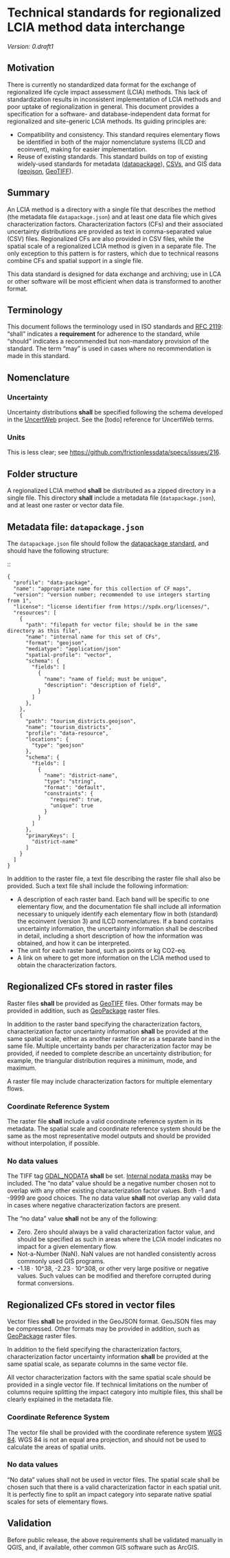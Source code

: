 # Technical standards for regionalized LCIA method data interchange

*Version: 0.draft1*

## Motivation

There is currently no standardized data format for the exchange of regionalized life cycle impact assessment (LCIA) methods. This lack of standardization results in inconsistent implementation of LCIA methods and poor uptake of regionalization in general. This document provides a specification for a software- and database-independent data format for regionalized and site-generic LCIA methods. Its guiding principles are:

* Compatibility and consistency. This standard requires elementary flows be identified in both of the major nomenclature systems (ILCD and ecoinvent), making for easier implementation.
* Reuse of existing standards. This standard builds on top of existing widely-used standards for metadata ([datapackage](https://frictionlessdata.io/specs/data-package/)), [CSVs](https://tools.ietf.org/html/rfc4180), and GIS data ([geojson](http://geojson.org/), [GeoTIFF](https://en.wikipedia.org/wiki/GeoTIFF)).

## Summary

An LCIA method is a directory with a single file that describes the method (the metadata file `datapackage.json`) and at least one data file which gives characterization factors. Characterization factors (CFs) and their associated uncertainty distributions are provided as text in comma-separated value (CSV) files. Regionalized CFs are also provided in CSV files, while the spatial scale of a regionalized LCIA method is given in a separate file. The only exception to this pattern is for rasters, which due to technical reasons combine CFs and spatial support in a single file.

This data standard is designed for data exchange and archiving; use in LCA or other software will be most efficient when data is transformed to another format.

## Terminology

This document follows the terminology used in ISO standards and [RFC 2119](https://www.ietf.org/rfc/rfc2119.txt): “shall” indicates a **requirement** for adherence to the standard, while “should” indicates a recommended but non-mandatory provision of the standard. The term “may” is used in cases where no recommendation is made in this standard.

## Nomenclature

### Uncertainty

Uncertainty distributions **shall** be specified following the schema developed in the [UncertWeb](https://www.sciencedirect.com/science/article/pii/S1364815212000564) project. See the [todo] reference for UncertWeb terms.

### Units

This is less clear; see https://github.com/frictionlessdata/specs/issues/216.

## Folder structure

A regionalized LCIA method **shall** be distributed as a zipped directory in a single file. This directory **shall** include a metadata file (`datapackage.json`), and at least one raster or vector data file.

## Metadata file: `datapackage.json`

The `datapackage.json` file should follow the [datapackage standard](https://frictionlessdata.io/data-packages/), and should have the following structure:

::

    {
      "profile": "data-package",
      "name": "appropriate name for this collection of CF maps",
      "version": "version number; recommended to use integers starting from 1",
      "license": "license identifier from https://spdx.org/licenses/",
      "resources": [
        {
          "path": "filepath for vector file; should be in the same directory as this file",
          "name": "internal name for this set of CFs",
          "format": "geojson",
          "mediatype": "application/json"
          "spatial-profile": "vector",
          "schema": {
            "fields": [
              {
                "name": "name of field; must be unique",
                "description": "description of field",
              }
            ]
          },
        },
        {
          "path": "tourism_districts.geojson",
          "name": "tourism_districts",
          "profile": "data-resource",
          "locations": {
            "type": "geojson"
          },
          "schema": {
            "fields": [
              {
                "name": "district-name",
                "type": "string",
                "format": "default",
                "constraints": {
                  "required": true,
                  "unique": true
                }
              }
            ]
          },
          "primaryKeys": [
            "district-name"
          ]
        }
      ]
    }



In addition to the raster file, a text file describing the raster file shall also be provided. Such a text file shall include the following information:

*   A description of each raster band. Each band will be specific to one elementary flow, and the documentation file shall include all information necessary to uniquely identify each elementary flow in both (standard) the ecoinvent (version 3) and ILCD nomenclatures. If a band contains uncertainty information, the uncertainty information shall be described in detail, including a short description of how the information was obtained, and how it can be interpreted.
*   The unit for each raster band, such as points or kg CO2-eq.
*   A link on where to get more information on the LCIA method used to obtain the characterization factors.

## Regionalized CFs stored in raster files

Raster files **shall** be provided as [GeoTIFF](https://en.wikipedia.org/wiki/GeoTIFF) files. Other formats may be provided in addition, such as [GeoPackage](http://www.geopackage.org/) raster files.

In addition to the raster band specifying the characterization factors, characterization factor uncertainty information **shall** be provided at the same spatial scale, either as another raster file or as a separate band in the same file. Multiple uncertainty bands per characterization factor may be provided, if needed to complete describe an uncertainty distribution; for example, the triangular distribution requires a minimum, mode, and maximum.

A raster file may include characterization factors for multiple elementary flows.

### Coordinate Reference System

The raster file **shall** include a valid coordinate reference system in its metadata. The spatial scale and coordinate reference system should be the same as the most representative model outputs and should be provided without interpolation, if possible.

### No data values

The TIFF tag [GDAL_NODATA](https://www.awaresystems.be/imaging/tiff/tifftags/gdal_nodata.html) **shall** be set. [Internal nodata masks](http://www.gdal.org/frmt_gtiff.html) may be included. The “no data” value should be a negative number chosen not to overlap with any other existing characterization factor values. Both -1 and -9999 are good choices. The no data value **shall** not overlap any valid data in cases where negative characterization factors are present.

The “no data” value **shall** not be any of the following:

*	Zero. Zero should always be a valid characterization factor value, and should be specified as such in areas where the LCIA model indicates no impact for a given elementary flow.
*	Not-a-Number (NaN). NaN values are not handled consistently across commonly used GIS programs.
*	-1.18 · 10^38, -2.23 · 10^308, or other very large positive or negative values. Such values can be modified and therefore corrupted during format conversions.

## Regionalized CFs stored in vector files

Vector files **shall** be provided in the GeoJSON format. GeoJSON files may be compressed. Other formats may be provided in addition, such as [GeoPackage](http://www.geopackage.org/) raster files.

In addition to the field specifying the characterization factors, characterization factor uncertainty information **shall** be provided at the same spatial scale, as separate columns in the same vector file.

All vector characterization factors with the same spatial scale should be provided in a single vector file. If technical limitations on the number of columns require splitting the impact category into multiple files, this shall be clearly explained in the metadata file.

### Coordinate Reference System

The vector file shall be provided with the coordinate reference system [WGS 84](https://en.wikipedia.org/wiki/World_Geodetic_System#A_new_World_Geodetic_System:_WGS_84). WGS 84 is not an equal area projection, and should not be used to calculate the areas of spatial units.

### No data values

“No data” values shall not be used in vector files. The spatial scale shall be chosen such that there is a valid characterization factor in each spatial unit. It is perfectly fine to split an impact category into separate native spatial scales for sets of elementary flows.

## Validation

Before public release, the above requirements shall be validated manually in QGIS, and, if available, other common GIS software such as ArcGIS.
